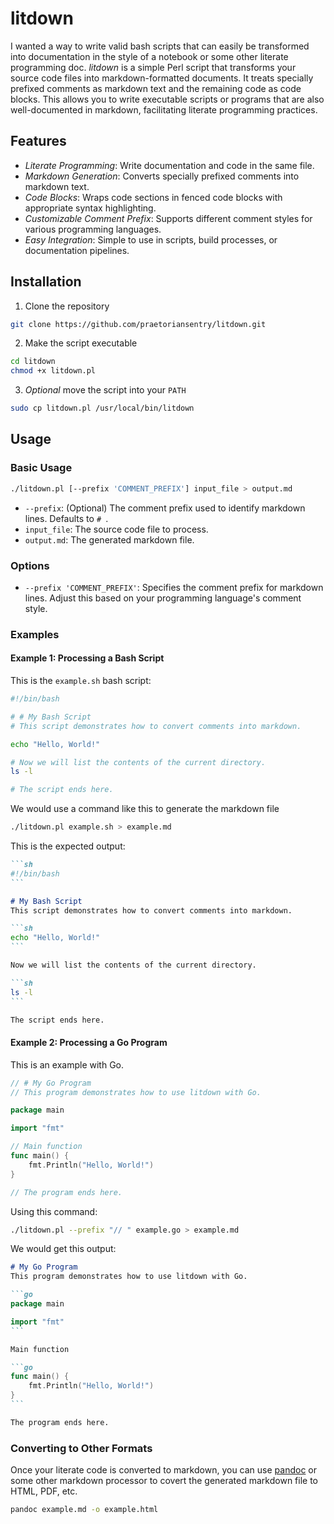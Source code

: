 # litdown

I wanted a way to write valid bash scripts that can easily be
transformed into documentation in the style of a notebook or some
other literate programming doc.  *litdown* is a simple Perl script
that transforms your source code files into markdown-formatted
documents. It treats specially prefixed comments as markdown text and
the remaining code as code blocks. This allows you to write executable
scripts or programs that are also well-documented in markdown,
facilitating literate programming practices.


## Features


- *Literate Programming*: Write documentation and code in the same file.
- *Markdown Generation*: Converts specially prefixed comments into markdown text.
- *Code Blocks*: Wraps code sections in fenced code blocks with appropriate syntax highlighting.
- *Customizable Comment Prefix*: Supports different comment styles for various programming languages.
- *Easy Integration*: Simple to use in scripts, build processes, or documentation pipelines.

## Installation

1. Clone the repository

```bash
git clone https://github.com/praetoriansentry/litdown.git
```

2. Make the script executable

```bash
cd litdown
chmod +x litdown.pl
```

3. *Optional* move the script into your `PATH`

```bash
sudo cp litdown.pl /usr/local/bin/litdown
````

## Usage

### Basic Usage

```bash
./litdown.pl [--prefix 'COMMENT_PREFIX'] input_file > output.md
```

- `--prefix`: (Optional) The comment prefix used to identify markdown lines. Defaults to `# `.
- `input_file`: The source code file to process.
- `output.md`: The generated markdown file.

### Options

- `--prefix 'COMMENT_PREFIX'`: Specifies the comment prefix for
  markdown lines. Adjust this based on your programming language's
  comment style.

### Examples

#### Example 1: Processing a Bash Script

This is the `example.sh` bash script:

```bash
#!/bin/bash

# # My Bash Script
# This script demonstrates how to convert comments into markdown.

echo "Hello, World!"

# Now we will list the contents of the current directory.
ls -l

# The script ends here.
```

We would use a command like this to generate the markdown file

```bash
./litdown.pl example.sh > example.md
```

This is the expected output:
````markdown
```sh
#!/bin/bash
```

# My Bash Script
This script demonstrates how to convert comments into markdown.

```sh
echo "Hello, World!"
```

Now we will list the contents of the current directory.

```sh
ls -l
```

The script ends here.

````

#### Example 2: Processing a Go Program

This is an example with Go.

```go
// # My Go Program
// This program demonstrates how to use litdown with Go.

package main

import "fmt"

// Main function
func main() {
	fmt.Println("Hello, World!")
}

// The program ends here.
```

Using this command:

```bash
./litdown.pl --prefix "// " example.go > example.md
```

We would get this output:

````markdown
# My Go Program
This program demonstrates how to use litdown with Go.

```go
package main

import "fmt"
```

Main function

```go
func main() {
	fmt.Println("Hello, World!")
}
```

The program ends here.

````

### Converting to Other Formats

Once your literate code is converted to markdown, you can use
[pandoc](https://pandoc.org) or some other markdown processor to
covert the generated markdown file to HTML, PDF, etc.


```bash
pandoc example.md -o example.html
```
